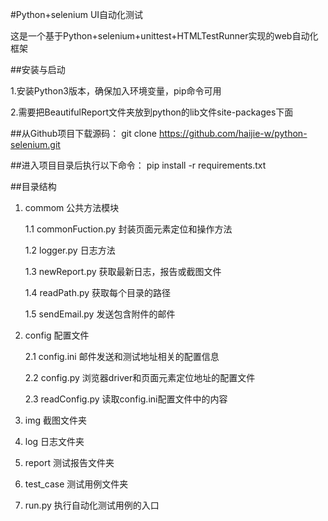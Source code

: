 #Python+selenium UI自动化测试

这是一个基于Python+selenium+unittest+HTMLTestRunner实现的web自动化框架

##安装与启动

1.安装Python3版本，确保加入环境变量，pip命令可用

2.需要把BeautifulReport文件夹放到python的lib文件site-packages下面

##从Github项目下载源码：
git clone https://github.com/haijie-w/python-selenium.git

##进入项目目录后执行以下命令：
pip install -r requirements.txt

##目录结构
1. commom 公共方法模块

    1.1 commonFuction.py 封装页面元素定位和操作方法

    1.2 logger.py 日志方法

    1.3 newReport.py 获取最新日志，报告或截图文件

    1.4 readPath.py 获取每个目录的路径

    1.5 sendEmail.py 发送包含附件的邮件

2. config 配置文件

    2.1 config.ini 邮件发送和测试地址相关的配置信息

    2.2 config.py 浏览器driver和页面元素定位地址的配置文件

    2.3 readConfig.py 读取config.ini配置文件中的内容

3. img 截图文件夹

4. log 日志文件夹

5. report 测试报告文件夹

6. test_case 测试用例文件夹

7. run.py 执行自动化测试用例的入口
